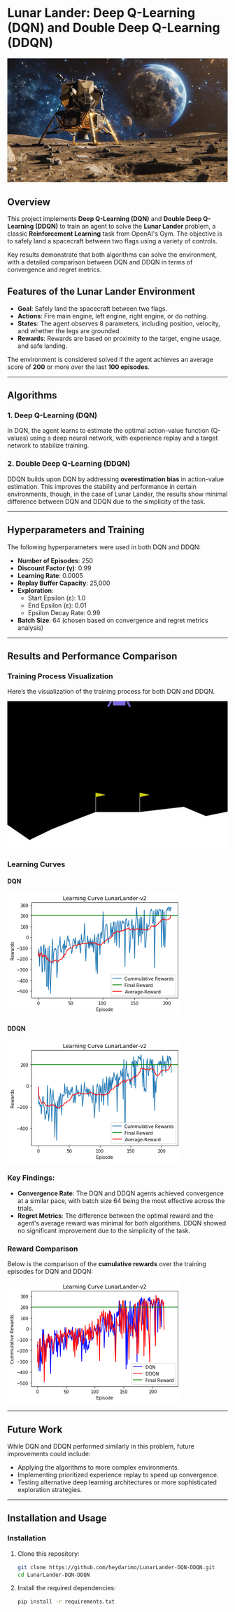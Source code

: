 # Lunar Lander: Deep Q-Learning (DQN) and Double Deep Q-Learning (DDQN)

![Lunar Lander GIF](link-to-your-img.jpg)

## Overview

This project implements **Deep Q-Learning (DQN)** and **Double Deep Q-Learning (DDQN)** to train an agent to solve the **Lunar Lander** problem, a classic **Reinforcement Learning** task from OpenAI's Gym. The objective is to safely land a spacecraft between two flags using a variety of controls.

Key results demonstrate that both algorithms can solve the environment, with a detailed comparison between DQN and DDQN in terms of convergence and regret metrics.

## Features of the Lunar Lander Environment

- **Goal**: Safely land the spacecraft between two flags.
- **Actions**: Fire main engine, left engine, right engine, or do nothing.
- **States**: The agent observes 8 parameters, including position, velocity, and whether the legs are grounded.
- **Rewards**: Rewards are based on proximity to the target, engine usage, and safe landing.
  
The environment is considered solved if the agent achieves an average score of **200** or more over the last **100 episodes**.

---

## Algorithms

### 1. **Deep Q-Learning (DQN)**

In DQN, the agent learns to estimate the optimal action-value function (Q-values) using a deep neural network, with experience replay and a target network to stabilize training.

### 2. **Double Deep Q-Learning (DDQN)**

DDQN builds upon DQN by addressing **overestimation bias** in action-value estimation. This improves the stability and performance in certain environments, though, in the case of Lunar Lander, the results show minimal difference between DQN and DDQN due to the simplicity of the task.

---

## Hyperparameters and Training

The following hyperparameters were used in both DQN and DDQN:

- **Number of Episodes**: 250
- **Discount Factor (γ)**: 0.99
- **Learning Rate**: 0.0005
- **Replay Buffer Capacity**: 25,000
- **Exploration**:
  - Start Epsilon (ε): 1.0
  - End Epsilon (ε): 0.01
  - Epsilon Decay Rate: 0.99
- **Batch Size**: 64 (chosen based on convergence and regret metrics analysis)

---

## Results and Performance Comparison

### Training Process Visualization

Here’s the visualization of the training process for both DQN and DDQN.

![Training Process GIF](link-to-your-training-gif.gif)

### Learning Curves

#### DQN
![DQN Learning Curve](link-to-dqn-curve.png)

#### DDQN
![DDQN Learning Curve](link-to-ddqn-curve.png)

### Key Findings:

- **Convergence Rate**: The DQN and DDQN agents achieved convergence at a similar pace, with batch size 64 being the most effective across the trials.
- **Regret Metrics**: The difference between the optimal reward and the agent's average reward was minimal for both algorithms. DDQN showed no significant improvement due to the simplicity of the task.

### Reward Comparison

Below is the comparison of the **cumulative rewards** over the training episodes for DQN and DDQN:

![DQN vs DDQN Reward Comparison](link-to-reward-comparison.png)

---

## Future Work

While DQN and DDQN performed similarly in this problem, future improvements could include:
- Applying the algorithms to more complex environments.
- Implementing prioritized experience replay to speed up convergence.
- Testing alternative deep learning architectures or more sophisticated exploration strategies.

---

## Installation and Usage

### Installation

1. Clone this repository:
   ```bash
   git clone https://github.com/heydarimo/LunarLander-DQN-DDQN.git
   cd LunarLander-DQN-DDQN

2. Install the required dependencies:
   ```bash
   pip install -r requirements.txt

   
